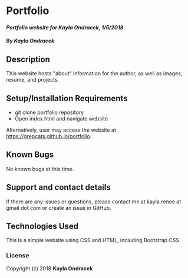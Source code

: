 # Portfolio

#### _Portfolio website for Kayla Ondracek, 1/5/2018_

#### By _**Kayla Ondracek**_

## Description

This website hosts "about" information for the author, as well as images, resume, and projects.

## Setup/Installation Requirements

* git clone portfolio repository
* Open index.html and navigate website

Alternatively, user may access the website at https://grepcats.github.io/portfolio.

## Known Bugs

No known bugs at this time.

## Support and contact details

If there are any issues or questions, please contact me at kayla.renee at gmail dot com or create an issue in GitHub.

## Technologies Used

This is a simple website using CSS and HTML, including Bootstrap CSS.

### License

Copyright (c) 2018 **Kayla Ondracek**
